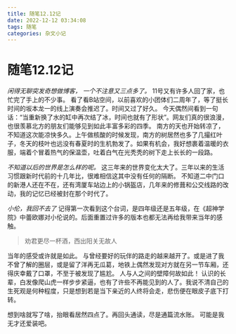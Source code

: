 ```yaml
---
title: 随笔12.12记
date: 2022-12-12 03:34:08
tags: 随笔
categories: 杂文小记
---
```

# 随笔12.12记

*闲得无聊突发奇想做博客， 一个不注意又三点多了。*
11号又有许多人回了家，也忙完了手上的不少事。
看了看B站空间，以前喜欢的小团体们二周年了，等了挺长时间的坂本龙一的线上演奏会推迟了。时间又过了好久。
今天偶然间看到一句话：“当重新换了水的缸中再次结了冰，时间也就有了形状”。网友们真的很浪漫，也很羡慕北方的朋友们能够见到如此丰富多彩的四季。
南方的天也开始转凉了，不知道这次能凉快多久。上午做核酸的时候发现，南方的树居然也多了几撮红叶子，冬天的枝叶也远没有春夏时的生机勃发了。如果有机会，我好想裹着温暖的衣服，端着个冒着热气的保温壶，吐着白气在光秃秃的树下走上长长的一段路。

*不知道以后的世界是怎么样的呢。*
这三年来的世界变化太大了。三年以来的生活习惯跟新时代前的十几年比，很难相信这其中没有任何的隔断。
不知道二中门口的新港人还在不在，还有湾厦车站边上的小锅盔店，几年来的修葺和公交线路的改动，我的记忆已经被封在那个时代了。

*小伦，我回不去了*
记得第一次看到这个台词，是四年级还是五年级，在《超神学院》中蕾欧娜对小伦说的。后面重置过许多的版本也都无法再给我带来当年的感触。
>劝君更尽一杯酒，西出阳关无故人

当年的感受或许就是如此。
与曾经要好的玩伴的路走的越来越开了。或是进了我不曾了解的圈层，或是留了洋再无瓜葛，地铁上偶然发现对方就在另一节车厢，还得庆幸戴了口罩，不至于被发现了尴尬。 人与人之间的壁障何故如此！
认识的长辈，白发像爬山虎一样步步紧逼，也有了许些不再能见到的人了。我说不清自己的生死观是何种程度，只是想到若是当下亲近的人终将会走，悲伤便在眼皮子底下打转。

想到啥就写了啥，抬眼看居然四点了。再回头通读，尽是通篇流水账。
可能是我无才还爱装吧。